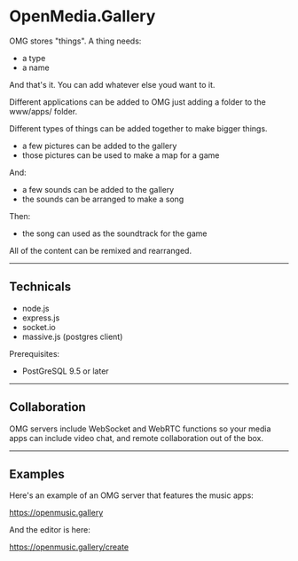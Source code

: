 # OpenMedia.Gallery

OMG stores "things". A thing needs:

* a type
* a name

And that's it. You can add whatever else youd want to it.

Different applications can be added to OMG just adding a folder to the www/apps/ folder.

Different types of things can be added together to make bigger things.

* a few pictures can be added to the gallery
* those pictures can be used to make a map for a game

And:

* a few sounds can be added to the gallery
* the sounds can be arranged to make a song

Then:

* the song can used as the soundtrack for the game

All of the content can be remixed and rearranged. 

----

## Technicals

* node.js
* express.js
* socket.io
* massive.js (postgres client)

Prerequisites:

* PostGreSQL 9.5 or later

----

## Collaboration

OMG servers include WebSocket and WebRTC functions so your media apps can include video chat, 
and remote collaboration out of the box.

----

## Examples

Here's an example of an OMG server that features the music apps:

https://openmusic.gallery

And the editor is here:

https://openmusic.gallery/create

